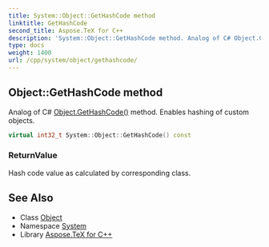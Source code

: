```yaml
---
title: System::Object::GetHashCode method
linktitle: GetHashCode
second_title: Aspose.TeX for C++
description: 'System::Object::GetHashCode method. Analog of C# Object.GetHashCode() method. Enables hashing of custom objects in C++.'
type: docs
weight: 1400
url: /cpp/system/object/gethashcode/
---
```

## Object::GetHashCode method


Analog of C# [Object.GetHashCode()](./) method. Enables hashing of custom objects.

```cpp
virtual int32_t System::Object::GetHashCode() const
```


### ReturnValue

Hash code value as calculated by corresponding class.

## See Also

* Class [Object](../)
* Namespace [System](../../)
* Library [Aspose.TeX for C++](../../../)
